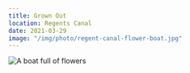 ```yaml
---
title: Grown Out
location: Regents Canal
date: 2021-03-29
image: "/img/photo/regent-canal-flower-boat.jpg"
---
```


![A boat full of flowers](/img/photo/regent-canal-flower-boat.jpg)
